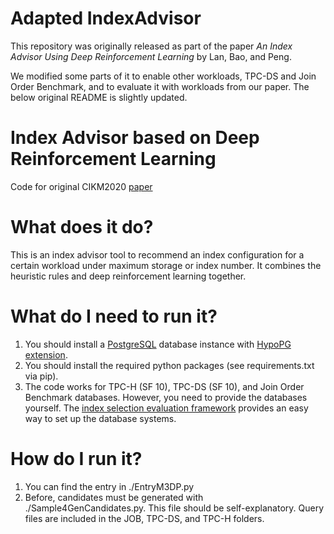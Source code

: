 # Adapted IndexAdvisor
This repository was originally released as part of the paper *An Index Advisor Using Deep Reinforcement Learning* by Lan, Bao, and Peng.

We modified some parts of it to enable other workloads, TPC-DS and Join Order Benchmark, and to evaluate it with workloads from our paper.
The below original README is slightly updated.

# Index Advisor based on Deep Reinforcement Learning
Code for original CIKM2020 [paper](https://dl.acm.org/doi/abs/10.1145/3340531.3412106)

# What does it do?
This is an index advisor tool to recommend an index configuration for a certain workload under maximum storage or index number. It combines the heuristic rules and deep reinforcement learning together.

# What do I need to run it?
1. You should install a [PostgreSQL](https://www.postgresql.org/) database instance with [HypoPG extension](https://hypopg.readthedocs.io/en/latest/).
2. You should install the required python packages (see requirements.txt via pip).
3. The code works for TPC-H (SF 10), TPC-DS (SF 10), and Join Order Benchmark databases. However, you need to provide the databases yourself. The [index selection evaluation framework](https://github.com/hyrise/index_selection_evaluation) provides an easy way
to set up the database systems.

# How do I run it?
1. You can find the entry in ./EntryM3DP.py
2. Before, candidates must be generated with ./Sample4GenCandidates.py. This file should be self-explanatory. Query files are included in the JOB, TPC-DS, and TPC-H folders.
